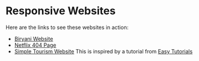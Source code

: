 # Responsive Websites

Here are the links to see these websites in action:

- [Biryani Website](https://indian-biryani-website.netlify.app)
- [Netflix 404 Page](https://netflix-404-page.netlify.app)
- [Simple Tourism Website](https://https://simple-tourism-website.netlify.app) This is inspired by a tutorial from [Easy Tutorials](https://www.youtube.com/c/EasyTutorialsVideo)
